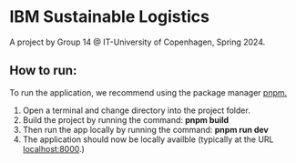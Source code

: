 <h1>IBM Sustainable Logistics</h1>
<p>A project by Group 14 @ IT-University of Copenhagen, Spring 2024.</p>

<h2>How to run:</h2>
<p>To run the application, we recommend using the package manager <a href="https://pnpm.io/installation">pnpm.</a></p>
<ol>
  <li>Open a terminal and change directory into the project folder.</li>
  <li>Build the project by running the command: <b>pnpm build</b></li>
  <li>Then run the app locally by running the command: <b>pnpm run dev</b></li>
  <li>The application should now be locally availble (typically at the URL <a href="http://localhost:8000">localhost:8000</a>.)</li>
</ol> 